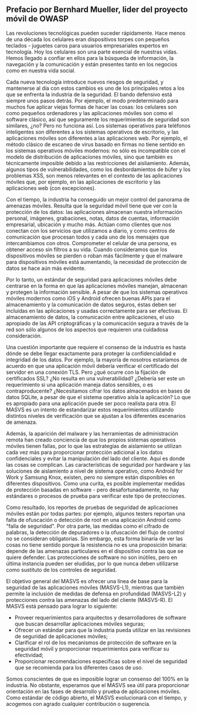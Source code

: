 ## Prefacio por Bernhard Mueller, lider del proyecto móvil de OWASP

Las revoluciones tecnológicas pueden suceder rápidamente. Hace menos de una década los celulares eran dispositivos torpes con pequeños teclados - juguetes caros para usuarios empresariales expertos en tecnología. Hoy los celulares son una parte esencial de nuestras vidas. Hemos llegado a confiar en ellos para la búsqueda de información, la navegación y la comunicación y están presentes tanto en los negocios como en nuestra vida social.

Cada nueva tecnología introduce nuevos riesgos de seguridad, y mantenerse al día con estos cambios es uno de los principales retos a los que se enfrenta la industria de la seguridad. El bando defensivo está siempre unos pasos detrás. Por ejemplo, el modo predeterminado para muchos fue aplicar viejas formas de hacer las cosas: los celulares son como pequeños ordenadores y las aplicaciones móviles son como el software clásico, así que seguramente los requerimientos de seguridad son similares, ¿no? Pero no funciona así. Los sistemas operativos para teléfonos inteligentes son diferentes a los sistemas operativos de escritorio, y las aplicaciones móviles son diferentes a las aplicaciones web. Por ejemplo, el método clásico de escaneo de virus basado en firmas no tiene sentido en los sistemas operativos móviles modernos: no sólo es incompatible con el modelo de distribución de aplicaciones móviles, sino que también es técnicamente imposible debido a las restricciones del aisliamiento. Además, algunos tipos de vulnerabilidades, como los desbordamientos de búfer y los problemas XSS, son menos relevantes en el contexto de las aplicaciones móviles que, por ejemplo, en las aplicaciones de escritorio y las aplicaciones web (con excepciones).

Con el tiempo, la industria ha conseguido un mejor control del panorama de amenazas móviles. Resulta que la seguridad móvil tiene que ver con la protección de los datos: las aplicaciones almacenan nuestra información personal, imágenes, grabaciones, notas, datos de cuentas, información empresarial, ubicación y mucho más. Actúan como clientes que nos conectan con los servicios que utilizamos a diario, y como centros de comunicación que procesan todos y cada uno de los mensajes que intercambiamos con otros. Comprometer el celular de una persona, es obtener acceso sin filtros a su vida. Cuando consideramos que los dispositivos móviles se pierden o roban más fácilmente y que el malware para dispositivos móviles está aumentando, la necesidad de protección de datos se hace aún más evidente.

Por lo tanto, un estándar de seguridad para aplicaciones móviles debe centrarse en la forma en que las aplicaciones móviles manejan, almacenan y protegen la información sensible. A pesar de que los sistemas operativos móviles modernos como iOS y Android ofrecen buenas APIs para el almacenamiento y la comunicación de datos seguros, éstas deben ser incluidas en las aplicaciones y usadas correctamente para ser efectivas. El almacenamiento de datos, la comunicación entre aplicaciones, el uso apropiado de las API criptográficas y la comunicación segura a través de la red son sólo algunos de los aspectos que requieren una cuidadosa consideración.

Una cuestión importante que requiere el consenso de la industria es hasta dónde se debe llegar exactamente para proteger la confidencialidad e integridad de los datos. Por ejemplo, la mayoría de nosotros estaríamos de acuerdo en que una aplicación móvil debería verificar el certificado del servidor en una conexión TLS. Pero ¿qué ocurre con la fijación de certificados SSL? ¿No resulta en una vulnerabilidad? ¿Debería ser este un requerimiento si una aplicación maneja datos sensibles, o es contraproducente? ¿Necesitamos cifrar los datos almacenados en bases de datos SQLite, a pesar de que el sistema operativo aísla la aplicación? Lo que es apropiado para una aplicación puede ser poco realista para otra. El MASVS es un intento de estandarizar estos requerimientos utilizando distintos niveles de verificación que se ajustan a los diferentes escenarios de amenaza.

Además, la aparición del malware y las herramientas de administración remota han creado conciencia de que los propios sistemas operativos móviles tienen fallas, por lo que las estrategias de aislamiento se utilizan cada vez más para proporcionar protección adicional a los datos confidenciales y evitar la manipulación del lado del cliente. Aquí es donde las cosas se complican. Las características de seguridad por hardware y las soluciones de aislamiento a nivel de sistema operativo, como Android for Work y Samsung Knox, existen, pero no siempre están disponibles en diferentes dispositivos. Como una curita, es posible implementar medidas de protección basadas en software - pero desafortunadamente, no hay estándares o procesos de prueba para verificar este tipo de protecciones.

Como resultado, los reportes de pruebas de seguridad de aplicaciones móviles están por todas partes: por ejemplo, algunos testers reportan una falta de ofuscación o detección de root en una aplicación Android como "falla de seguridad". Por otra parte, las medidas como el cifrado de palabras, la detección de depuradores o la ofuscación del flujo de control no se consideran obligatorias. Sin embargo, esta forma binaria de ver las cosas no tiene sentido porque la resistencia no es una proposición binaria: depende de las amenazas particulares en el dispositivo contra las que se quiere defender. Las protecciones de software no son inútiles, pero en última instancia pueden ser eludidas, por lo que nunca deben utilizarse como sustituto de los controles de seguridad.

El objetivo general del MASVS es ofrecer una línea de base para la seguridad de las aplicaciones móviles (MASVS-L1), mientras que también permite la inclusión de medidas de defensa en profundidad (MASVS-L2) y protecciones contra las amenazas del lado del cliente (MASVS-R). El MASVS está pensado para lograr lo siguiente:

- Proveer requerimientos para arquitectos y desarrolladores de software que buscan desarrollar aplicaciones móviles seguras;
- Ofrecer un estándar para que la industria pueda utilizar en las revisiones de seguridad de aplicaciones móviles;
- Clarificar el rol de los mecanismos de protección de software en la seguridad móvil y proporcionar requerimientos para verificar su efectividad;
- Proporcionar recomendaciones específicas sobre el nivel de seguridad que se recomienda para los diferentes casos de uso.

Somos conscientes de que es imposible lograr un consenso del 100% en la industria. No obstante, esperamos que el MASVS sea útil para proporcionar orientación en las fases de desarrollo y prueba de aplicaciones móviles. Como estándar de código abierto, el MASVS evolucionará con el tiempo, y acogemos con agrado cualquier contribución o sugerencia.
